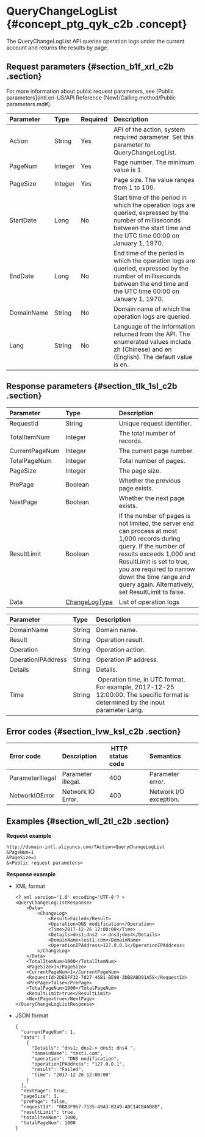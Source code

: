 # QueryChangeLogList {#concept_ptg_qyk_c2b .concept}

The QueryChangeLogList API queries operation logs under the current account and returns the results by page.

## Request parameters {#section_b1f_xrl_c2b .section}

For more information about public request parameters, see [Public parameters](intl.en-US/API Reference (New)/Calling method/Public parameters.md#).

|Parameter|Type|Required|Description|
|:--------|:---|:-------|:----------|
|Action|String|Yes|API of the action, system required parameter. Set this parameter to QueryChangeLogList.|
|PageNum|Integer|Yes|Page number. The minimum value is 1.|
|PageSize|Integer|Yes|Page size. The value ranges from 1 to 100.|
|StartDate|Long|No|Start time of the period in which the operation logs are queried, expressed by the number of milliseconds between the start time and the UTC time 00:00 on January 1, 1970.|
|EndDate|Long|No|End time of the period in which the operation logs are queried, expressed by the number of milliseconds between the end time and the UTC time 00:00 on January 1, 1970.|
|DomainName|String|No|Domain name of which the operation logs are queried.|
|Lang|String|No|Language of the information returned from the API. The enumerated values include zh \(Chinese\) and en \(English\). The default value is en.|

## Response parameters {#section_tlk_1sl_c2b .section}

|Parameter|Type|Description|
|:--------|:---|:----------|
|RequestId|String|Unique request identifier.|
|TotalItemNum|Integer|The total number of records.|
|CurrentPageNum|Integer|The current page number.|
|TotalPageNum|Integer|Total number of pages.|
|PageSize|Integer|The page size.|
|PrePage|Boolean|Whether the previous page exists.|
|NextPage|Boolean|Whether the next page exists.|
|ResultLimit|Boolean|If the number of pages is not limited, the server end can process at most 1,000 records during query. If the number of results exceeds 1,000 and ResultLimit is set to true, you are required to narrow down the time range and query again. Alternatively, set ResultLimit to false.|
|Data|[ChangeLogType](#table_u4w_fsl_c2b)|List of operation logs|

|Parameter|Type|Description|
|:--------|:---|:----------|
|DomainName|String|Domain name.|
|Result|String|Operation result.|
|Operation|String|Operation action.|
|OperationIPAddress|String|Operation IP address.|
|Details|String|Details.|
|Time|String| Operation time, in UTC format. For example, 2017-12-25 12:00:00. The specific format is determined by the input parameter Lang.|

## Error codes {#section_lvw_ksl_c2b .section}

|Error code|Description| HTTP status code|Semantics|
|:---------|:----------|:----------------|:--------|
|ParameterIllegal|Parameter illegal.|400|Parameter error.|
|NetworkIOError|Network IO Error.|400|Network I/O exception.|

## Examples {#section_wll_2tl_c2b .section}

**Request example**

```
http://domain-intl.aliyuncs.com/?Action=QueryChangeLogList
&PageNum=1
&PageSize=1
&<Public request parameters>
```

**Response example**

-   XML format

    ```
    <? xml version='1.0' encoding='UTF-8'? >
    <QueryChangeLogListResponse>
        <Data>
            <ChangeLog>
                <Result>Failed</Result>
                <Operation>DNS modification</Operation>
                <Time>2017-12-26 12:00:00</Time>
                <Details>dns1;dns2 -> dns3;dns4</Details>
                <DomainName>test1.com</DomainName>
                <OperationIPAddress>127.0.0.1</OperationIPAddress>
            </ChangeLog>
        </Data>
        <TotalItemNum>1000</TotalItemNum>
        <PageSize>1</PageSize>
        <CurrentPageNum>1</CurrentPageNum>
        <RequestId>2DEDFF32-7827-46B1-BE90-3DB8ABD91A58</RequestId>
        <PrePage>false</PrePage>
        <TotalPageNum>1000</TotalPageNum>
        <ResultLimit>true</ResultLimit>
        <NextPage>true</NextPage>
    </QueryChangeLogListResponse>
    ```

-   JSON format

    ```
    {
      "currentPageNum": 1,
      "data": [
        {
          "Details": "dns1; dns2-> dns3; dns4 ",
          "domainName": "test1.com",
          "operation": "DNS modification",
          "operationIPAddress": "127.0.0.1",
          "result": "Failed",
          "time": "2017-12-26 12:00:00"
        }
      ],
      "nextPage": true,
      "pageSize": 1,
      "prePage": false,
      "requestId": "0B83F967-7135-49A3-B249-ABC14CBA6B8B",
      "resultLimit": true,
      "totalItemNum": 1000,
      "totalPageNum": 1000
    }
    ```


